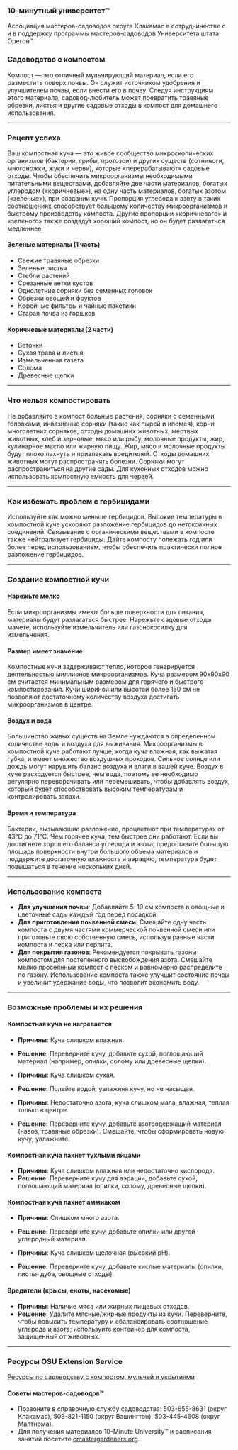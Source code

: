 ### 10-минутный университет™

Ассоциация мастеров-садоводов округа Клакамас в сотрудничестве с и в поддержку программы мастеров-садоводов Университета штата Орегон™

### Садоводство с компостом

Компост — это отличный мульчирующий материал, если его разместить поверх почвы. Он служит источником удобрения и улучшителем почвы, если внести его в почву. Следуя инструкциям этого материала, садовод-любитель может превратить травяные обрезки, листья и другие садовые отходы в компост для домашнего использования.

---

### Рецепт успеха

Ваш компостная куча — это живое сообщество микроскопических организмов (бактерии, грибы, протозои) и других существ (сотниноги, многоножки, жуки и черви), которые «перерабатывают» садовые отходы. Чтобы обеспечить микроорганизмы необходимыми питательными веществами, добавляйте две части материалов, богатых углеродом («коричневые»), на одну часть материалов, богатых азотом («зеленые»), при создании кучи. Пропорция углерода к азоту в таких соотношениях способствует большому количеству микроорганизмов и быстрому производству компоста. Другие пропорции «коричневого» и «зеленого» также создадут хороший компост, но он будет разлагаться медленнее.

#### Зеленые материалы (1 часть)
- Свежие травяные обрезки
- Зеленые листья
- Стебли растений
- Срезанные ветки кустов
- Однолетние сорняки без семенных головок
- Обрезки овощей и фруктов
- Кофейные фильтры и чайные пакетики
- Старая почва из горшков

#### Коричневые материалы (2 части)
- Веточки
- Сухая трава и листья
- Измельченная газета
- Солома
- Древесные щепки

---

### Что нельзя компостировать

Не добавляйте в компост больные растения, сорняки с семенными головками, инвазивные сорняки (такие как пырей и ипомея), корни многолетних сорняков, отходы домашних животных, мертвых животных, хлеб и зерновые, мясо или рыбу, молочные продукты, жир, кулинарное масло или жирную пищу. Жир, мясо и молочные продукты будут плохо пахнуть и привлекать вредителей. Отходы домашних животных могут распространять болезни. Сорняки могут распространиться на другие сады. Для кухонных отходов можно использовать компостную емкость для червей.

---

### Как избежать проблем с гербицидами

Используйте как можно меньше гербицидов. Высокие температуры в компостной куче ускоряют разложение гербицидов до нетоксичных соединений. Связывание с органическими веществами в компосте также нейтрализует гербициды. Дайте компосту полежать год или более перед использованием, чтобы обеспечить практически полное разложение гербицидов.

---

### Создание компостной кучи

#### Нарежьте мелко
Если микроорганизмы имеют больше поверхности для питания, материалы будут разлагаться быстрее. Нарежьте садовые отходы мачете, используйте измельчитель или газонокосилку для измельчения.

#### Размер имеет значение
Компостные кучи задерживают тепло, которое генерируется деятельностью миллионов микроорганизмов. Куча размером 90x90x90 см считается минимальным размером для горячего и быстрого компостирования. Кучи шириной или высотой более 150 см не позволяют достаточному количеству воздуха достигать микроорганизмов в центре.

#### Воздух и вода
Большинство живых существ на Земле нуждаются в определенном количестве воды и воздуха для выживания. Микроорганизмы в компостной куче работают лучше, когда куча влажная, как выжатая губка, и имеет множество воздушных проходов. Сильное солнце или дождь могут нарушить баланс воздуха и влаги в вашей куче. Воздух в куче расходуется быстрее, чем вода, поэтому ее необходимо регулярно переворачивать или перемешивать, чтобы добавлять воздух, который будет способствовать высоким температурам и контролировать запахи.

#### Время и температура
Бактерии, вызывающие разложение, процветают при температурах от 43°C до 71°C. Чем горячее куча, тем быстрее они работают. Если вы достигнете хорошего баланса углерода и азота, предоставите большую площадь поверхности внутри большого объема материалов и поддержите достаточную влажность и аэрацию, температура будет повышаться в течение нескольких дней.

---

### Использование компоста

- **Для улучшения почвы**: Добавляйте 5–10 см компоста в овощные и цветочные сады каждый год перед посадкой.
- **Для приготовления почвенной смеси**: Смешайте одну часть компоста с двумя частями коммерческой почвенной смеси или приготовьте свою собственную смесь, используя равные части компоста и песка или перлита.
- **Для покрытия газонов**: Рекомендуется покрывать газоны компостом для постепенного высвобождения азота. Смешайте мелко просеянный компост с песком и равномерно распределите по газону. Использование компоста также улучшит состояние почвы и увеличит удержание воды, что позволит экономить воду.

---

### Возможные проблемы и их решения

#### Компостная куча не нагревается
- **Причины**: Куча слишком влажная.
- **Решение**: Переверните кучу, добавьте сухой, поглощающий материал (например, опилки, солому или древесные щепки).

- **Причины**: Куча слишком сухая.
- **Решение**: Полейте водой, увлажняя кучу, но не насыщая.

- **Причины**: Недостаточно азота, куча слишком мала, влажная, теплая только в центре.
- **Решение**: Переверните кучу, добавьте азотсодержащий материал (навоз, травяные обрезки). Смешайте, чтобы сформировать новую кучу; увлажните.

#### Компостная куча пахнет тухлыми яйцами
- **Причины**: Куча слишком влажная или недостаточно кислорода.
- **Решение**: Переверните кучу для аэрации, добавьте сухой, поглощающий материал (опилки, солому, древесные щепки).

#### Компостная куча пахнет аммиаком
- **Причины**: Слишком много азота.
- **Решение**: Переверните кучу, добавьте опилки или другой углеродный материал.

- **Причины**: Куча слишком щелочная (высокий pH).
- **Решение**: Переверните кучу, добавьте кислые материалы (опилки, листья дуба, овощные отходы).

#### Вредители (крысы, еноты, насекомые)
- **Причины**: Наличие мяса или жирных пищевых отходов.
- **Решение**: Удалите мясные/жирные продукты из кучи. Переверните, чтобы повысить температуру и сбалансировать соотношение углерода и азота; используйте контейнер для компоста, защищенный от животных.

---

### Ресурсы OSU Extension Service

[Ресурсы по садоводству с компостом, мульчей и укрытиями](https://catalog.extension.oregonstate.edu)

#### Советы мастеров-садоводов™
- Позвоните в справочную службу садоводства: 503-655-8631 (округ Клакамас), 503-821-1150 (округ Вашингтон), 503-445-4608 (округ Малтнома).
- Для получения материалов 10-Minute University™ и расписания занятий посетите [cmastergardeners.org](https://www.cmastergardeners.org).